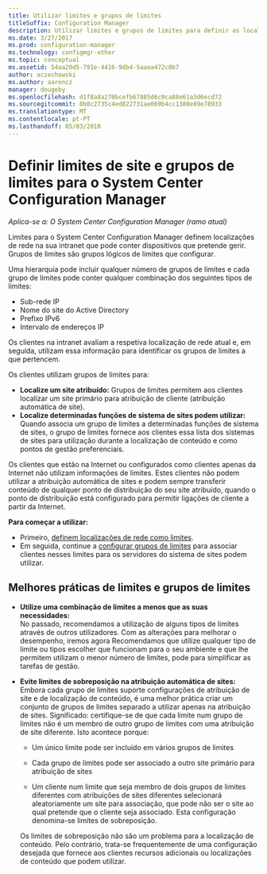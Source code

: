 ```yaml
---
title: Utilizar limites e grupos de limites
titleSuffix: Configuration Manager
description: Utilizar limites e grupos de limites para definir as localizações de rede e sistemas de sites acessível para dispositivos que gere.
ms.date: 3/27/2017
ms.prod: configuration-manager
ms.technology: configmgr-other
ms.topic: conceptual
ms.assetid: 54aa20d5-791e-4416-9db4-5aaea472c0b7
author: aczechowski
ms.author: aaroncz
manager: dougeby
ms.openlocfilehash: d1f8a8a270bcefb67885d6c0ca88e61a3d6ecd72
ms.sourcegitcommit: 0b0c2735c4ed822731ae069b4cc1380e89e78933
ms.translationtype: MT
ms.contentlocale: pt-PT
ms.lasthandoff: 05/03/2018
---
```

# <a name="define-site-boundaries-and-boundary-groups-for-system-center-configuration-manager"></a>Definir limites de site e grupos de limites para o System Center Configuration Manager

*Aplica-se a: O System Center Configuration Manager (ramo atual)*

Limites para o System Center Configuration Manager definem localizações de rede na sua intranet que pode conter dispositivos que pretende gerir. Grupos de limites são grupos lógicos de limites que configurar.

 Uma hierarquia pode incluir qualquer número de grupos de limites e cada grupo de limites pode conter qualquer combinação dos seguintes tipos de limites:  

-   Sub-rede IP  
-   Nome do site do Active Directory  
-   Prefixo IPv6  
-   Intervalo de endereços IP  

Os clientes na intranet avaliam a respetiva localização de rede atual e, em seguida, utilizam essa informação para identificar os grupos de limites a que pertencem.  

 Os clientes utilizam grupos de limites para:  
-   **Localize um site atribuído:** Grupos de limites permitem aos clientes localizar um site primário para atribuição de cliente (atribuição automática de site).  
-   **Localize determinadas funções de sistema de sites podem utilizar:** Quando associa um grupo de limites a determinadas funções de sistema de sites, o grupo de limites fornece aos clientes essa lista dos sistemas de sites para utilização durante a localização de conteúdo e como pontos de gestão preferenciais.  

Os clientes que estão na Internet ou configurados como clientes apenas da Internet não utilizam informações de limites. Estes clientes não podem utilizar a atribuição automática de sites e podem sempre transferir conteúdo de qualquer ponto de distribuição do seu site atribuído, quando o ponto de distribuição está configurado para permitir ligações de cliente a partir da Internet.  

**Para começar a utilizar:**
- Primeiro, [definem localizações de rede como limites](/sccm/core/servers/deploy/configure/boundaries).
- Em seguida, continue a [configurar grupos de limites](/sccm/core/servers/deploy/configure/boundary-groups) para associar clientes nesses limites para os servidores do sistema de sites podem utilizar.



##  <a name="BKMK_BoundaryBestPractices"></a> Melhores práticas de limites e grupos de limites  

-   **Utilize uma combinação de limites a menos que as suas necessidades:**  
   No passado, recomendamos a utilização de alguns tipos de limites através de outros utilizadores. Com as alterações para melhorar o desempenho, iremos agora Recomendamos que utilize qualquer tipo de limite ou tipos escolher que funcionam para o seu ambiente e que lhe permitem utilizam o menor número de limites, pode para simplificar as tarefas de gestão.      

-   **Evite limites de sobreposição na atribuição automática de sites:**  
     Embora cada grupo de limites suporte configurações de atribuição de site e de localização de conteúdo, é uma melhor prática criar um conjunto de grupos de limites separado a utilizar apenas na atribuição de sites. Significado: certifique-se de que cada limite num grupo de limites não é um membro de outro grupo de limites com uma atribuição de site diferente. Isto acontece porque:  

    -   Um único limite pode ser incluído em vários grupos de limites  

    -   Cada grupo de limites pode ser associado a outro site primário para atribuição de sites  

    -   Um cliente num limite que seja membro de dois grupos de limites diferentes com atribuições de sites diferentes selecionará aleatoriamente um site para associação, que pode não ser o site ao qual pretende que o cliente seja associado.  Esta configuração denomina-se limites de sobreposição.  

     Os limites de sobreposição não são um problema para a localização de conteúdo. Pelo contrário, trata-se frequentemente de uma configuração desejada que fornece aos clientes recursos adicionais ou localizações de conteúdo que podem utilizar.  
